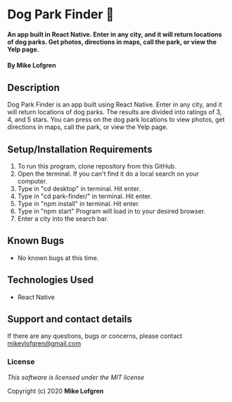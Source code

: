 # Dog Park Finder :dog:

#### An app built in React Native. Enter in any city, and it will return locations of dog parks. Get photos, directions in maps, call the park, or view the Yelp page.

#### By **Mike Lofgren**

## Description

Dog Park Finder is an app built using React Native. Enter in any city, and it will return locations of dog parks. The results are divided into ratings of 3, 4, and 5 stars. You can press on the dog park locations to view photos, get directions in maps, call the park, or view the Yelp page.

## Setup/Installation Requirements

1. To run this program, clone repository from this GitHub.
2. Open the terminal. If you can't find it do a local search on your computer.
3. Type in "cd desktop" in terminal. Hit enter.
4. Type in "cd park-finder/" in terminal. Hit enter.
5. Type in "npm install" in terminal. Hit enter.
6. Type in "npm start" Program will load in to your desired browser.
7. Enter a city into the search bar.

## Known Bugs

- No known bugs at this time.

## Technologies Used

- React Native

## Support and contact details

If there are any questions, bugs or concerns, please contact mikeylofgren@gmail.com

### License

_This software is licensed under the MIT license_

Copyright (c) 2020 **Mike Lofgren**
